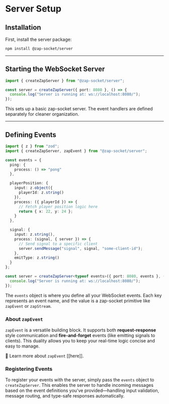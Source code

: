 # Server Setup

## Installation

First, install the server package:

```bash
npm install @zap-socket/server
```

---

## Starting the WebSocket Server

```ts
import { createZapServer } from "@zap-socket/server";

const server = createZapServer({ port: 8080 }, () => {
  console.log("Server is running at: ws://localhost:8080/");
});
```

This sets up a basic zap-socket server. The event handlers are defined separately for cleaner organization.

---

## Defining Events

```ts
import { z } from "zod";
import { createZapServer, zapEvent } from "@zap-socket/server";

const events = {
  ping: {
    process: () => "pong"
  },

  playerPosition: {
    input: z.object({
      playerId: z.string()
    }),
    process: ({ playerId }) => {
      // Fetch player position logic here
      return { x: 22, y: 24 };
    }
  },

  signal: {
    input: z.string(),
    process: (signal, { server }) => {
      // Send signal to a specific client
      server.sendMessage("signal", signal, "some-client-id");
    },
    emitType: z.string()
  }
};

const server = createZapServer<typeof events>({ port: 8080, events }, () => {
  console.log("Server is running at: ws://localhost:8080/");
});
```

The `events` object is where you define all your WebSocket events. Each key represents an event name, and the value is a zap-socket primitive like `zapEvent` or `zapStream`.

### About `zapEvent`

`zapEvent` is a versatile building block. It supports both **request-response** style communication and **fire-and-forget** events (like emitting signals to clients). This duality allows you to keep your real-time logic concise and easy to manage.

📖 Learn more about `zapEvent` [[here]].

### Registering Events

To register your events with the server, simply pass the `events` object to `createZapServer`. This enables the server to handle incoming messages based on the event definitions you've provided—handling input validation, message routing, and type-safe responses automatically.

